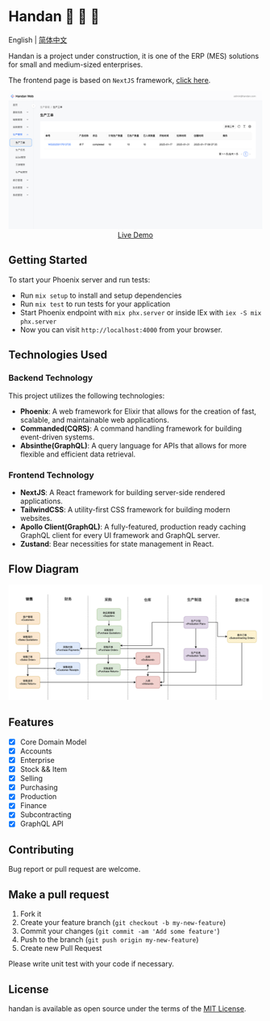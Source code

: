 # Handan :construction: :construction: :construction: 

English | [简体中文](./README.CN.md)

Handan is a project under construction, it is one of the ERP (MES) solutions for small and medium-sized enterprises.

The frontend page is based on `NextJS` framework, [click here](https://github.com/zven21/handan_web).

<div align="center">
	<img src="./docs/live-demo.jpg"/>
</div>

<div align="center">
	<a href="https://handan-web.vercel.app">Live Demo</a>
</div>

## **Getting Started**

To start your Phoenix server and run tests:

* Run `mix setup` to install and setup dependencies
* Run `mix test` to run tests for your application
* Start Phoenix endpoint with `mix phx.server` or inside IEx with `iex -S mix phx.server`
* Now you can visit `http://localhost:4000` from your browser.

## **Technologies Used**

### Backend Technology

This project utilizes the following technologies:

* **Phoenix**: A web framework for Elixir that allows for the creation of fast, scalable, and maintainable web applications.
* **Commanded(CQRS)**: A command handling framework for building event-driven systems.
* **Absinthe(GraphQL)**: A query language for APIs that allows for more flexible and efficient data retrieval.

### Frontend Technology

* **NextJS**: A React framework for building server-side rendered applications.
* **TailwindCSS**: A utility-first CSS framework for building modern websites.	
* **Apollo Client(GraphQL)**: A fully-featured, production ready caching GraphQL client for every UI framework and GraphQL server.
* **Zustand**: Bear necessities for state management in React.

## **Flow Diagram**

![flow](./docs/flow.jpg)

## **Features**

- [x] Core Domain Model
- [x] Accounts
- [x] Enterprise
- [x] Stock && Item
- [x] Selling
- [x] Purchasing
- [x] Production
- [x] Finance
- [x] Subcontracting
- [x] GraphQL API

## **Contributing**

Bug report or pull request are welcome.

## **Make a pull request**

1. Fork it
2. Create your feature branch (`git checkout -b my-new-feature`)
3. Commit your changes (`git commit -am 'Add some feature'`)
4. Push to the branch (`git push origin my-new-feature`)
5. Create new Pull Request

Please write unit test with your code if necessary.

## **License**

handan is available as open source under the terms of the [MIT License](http://opensource.org/licenses/MIT).